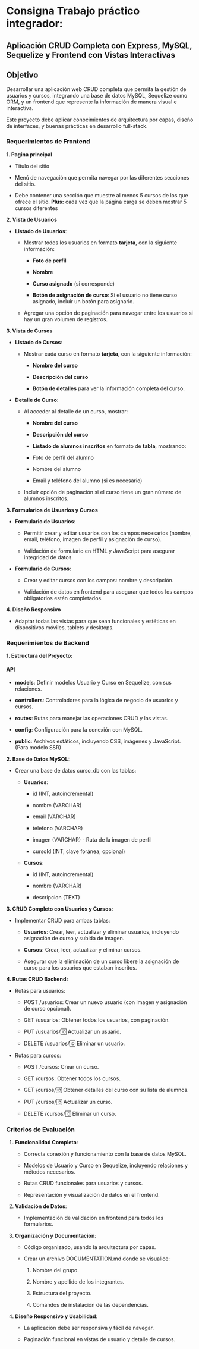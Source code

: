 # Consigna Trabajo práctico integrador: 
## Aplicación CRUD Completa con Express, MySQL, Sequelize y Frontend con Vistas Interactivas


Objetivo
--------

Desarrollar una aplicación web CRUD completa que permita la gestión de usuarios y cursos, integrando una base de datos MySQL, Sequelize como ORM, y un frontend que represente la información de manera visual e interactiva. 

Este proyecto debe aplicar conocimientos de arquitectura por capas, diseño de interfaces, y buenas prácticas en desarrollo full-stack.

### Requerimientos de Frontend

**1\. Pagina principal**

*   Titulo del sitio
    
*   Menú de navegación que permita navegar por las diferentes secciones del sitio.
    
*   Debe contener una sección que muestre al menos 5 cursos de los que ofrece el sitio. **Plus:** cada vez que la página carga se deben mostrar 5 cursos diferentes
    

**2\. Vista de Usuarios**

*   **Listado de Usuarios**:
    
    *   Mostrar todos los usuarios en formato **tarjeta**, con la siguiente información:
        
        *   **Foto de perfil**
            
        *   **Nombre**
            
        *   **Curso asignado** (si corresponde)
            
        *   **Botón de asignación de curso**: Si el usuario no tiene curso asignado, incluir un botón para asignarlo.
            
    *   Agregar una opción de paginación para navegar entre los usuarios si hay un gran volumen de registros.
        

**3\. Vista de Cursos**

*   **Listado de Cursos**:
    
    *   Mostrar cada curso en formato **tarjeta**, con la siguiente información:
        
        *   **Nombre del curso**
            
        *   **Descripción del curso**
            
        *   **Botón de detalles** para ver la información completa del curso.
            
*   **Detalle de Curso**:
    
    *   Al acceder al detalle de un curso, mostrar:
        
        *   **Nombre del curso**
            
        *   **Descripción del curso**
            
        *   **Listado de alumnos inscritos** en formato de **tabla**, mostrando:
            
        *   Foto de perfil del alumno
            
        *   Nombre del alumno
            
        *   Email y teléfono del alumno (si es necesario)
            
    *   Incluir opción de paginación si el curso tiene un gran número de alumnos inscritos.
        

**3\. Formularios de Usuarios y Cursos**

*   **Formulario de Usuarios**:
    
    *   Permitir crear y editar usuarios con los campos necesarios (nombre, email, teléfono, imagen de perfil y asignación de curso).
        
    *   Validación de formulario en HTML y JavaScript para asegurar integridad de datos.
        
*   **Formulario de Cursos**:
    
    *   Crear y editar cursos con los campos: nombre y descripción.
        
    *   Validación de datos en frontend para asegurar que todos los campos obligatorios estén completados.
        

**4\. Diseño Responsivo**

*   Adaptar todas las vistas para que sean funcionales y estéticas en dispositivos móviles, tablets y desktops.
    

### Requerimientos de Backend

**1\. Estructura del Proyecto:**

#### API

*   **models**: Definir modelos Usuario y Curso en Sequelize, con sus relaciones.
    
*   **controllers**: Controladores para la lógica de negocio de usuarios y cursos.
    
*   **routes**: Rutas para manejar las operaciones CRUD y las vistas.
    
*   **config**: Configuración para la conexión con MySQL.
    
*   **public**: Archivos estáticos, incluyendo CSS, imágenes y JavaScript.(Para modelo SSR)
    

**2\. Base de Datos MySQL:**

*   Crear una base de datos curso\_db con las tablas:
    
    *   **Usuarios**:
        
        *   id (INT, autoincremental)
            
        *   nombre (VARCHAR)
            
        *   email (VARCHAR)
            
        *   telefono (VARCHAR)
            
        *   imagen (VARCHAR) - Ruta de la imagen de perfil
            
        *   cursoId (INT, clave foránea, opcional)
            
    *   **Cursos**:
        
        *   id (INT, autoincremental)
            
        *   nombre (VARCHAR)
            
        *   descripcion (TEXT)
            

**3\. CRUD Completo con Usuarios y Cursos:**

*   Implementar CRUD para ambas tablas:
    
    *   **Usuarios**: Crear, leer, actualizar y eliminar usuarios, incluyendo asignación de curso y subida de imagen.
        
    *   **Cursos**: Crear, leer, actualizar y eliminar cursos.
        
    *   Asegurar que la eliminación de un curso libere la asignación de curso para los usuarios que estaban inscritos.
        

**4\. Rutas CRUD Backend:**

*   Rutas para usuarios:
    
    *   POST /usuarios: Crear un nuevo usuario (con imagen y asignación de curso opcional).
        
    *   GET /usuarios: Obtener todos los usuarios, con paginación.
        
    *   PUT /usuarios/:id: Actualizar un usuario.
        
    *   DELETE /usuarios/:id: Eliminar un usuario.
        
*   Rutas para cursos:
    
    *   POST /cursos: Crear un curso.
        
    *   GET /cursos: Obtener todos los cursos.
        
    *   GET /cursos/:id: Obtener detalles del curso con su lista de alumnos.
        
    *   PUT /cursos/:id: Actualizar un curso.
        
    *   DELETE /cursos/:id: Eliminar un curso.
        

### Criterios de Evaluación

1.  **Funcionalidad Completa**:
    
    *   Correcta conexión y funcionamiento con la base de datos MySQL.
        
    *   Modelos de Usuario y Curso en Sequelize, incluyendo relaciones y métodos necesarios.
        
    *   Rutas CRUD funcionales para usuarios y cursos.
        
    *   Representación y visualización de datos en el frontend.
        
2.  **Validación de Datos**:
    
    *   Implementación de validación en frontend para todos los formularios.
        
3.  **Organización y Documentación**:
    
    *   Código organizado, usando la arquitectura por capas.
        
    *   Crear un archivo DOCUMENTATION.md donde se visualice:
        
        1.  Nombre del grupo.
            
        2.  Nombre y apellido de los integrantes.
            
        3.  Estructura del proyecto.
            
        4.  Comandos de instalación de las dependencias.
            
4.  **Diseño Responsivo y Usabilidad**:
    
    *   La aplicación debe ser responsiva y fácil de navegar.
        
    *   Paginación funcional en vistas de usuario y detalle de cursos.
